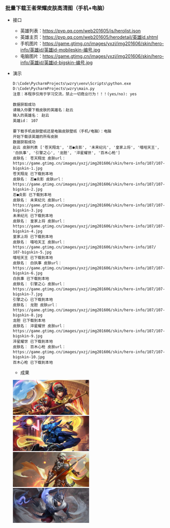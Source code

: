 ### 批量下载王者荣耀皮肤高清图（手机+电脑）

+ 接口
  + 英雄列表：https://pvp.qq.com/web201605/js/herolist.json
  + 英雄主页：https://pvp.qq.com/web201605/herodetail/英雄id.shtml
  + 手机图片：https://game.gtimg.cn/images/yxzj/img201606/skin/hero-info/英雄id/英雄id-mobileskin-编号.jpg
  + 电脑图片：https://game.gtimg.cn/images/yxzj/img201606/skin/hero-info/英雄id/英雄id-bigskin-编号.jpg

+ 演示
  ```
  D:\Code\PycharmProjects\wzry\venv\Scripts\python.exe D:\Code\PycharmProjects\wzry\main.py 
  注意：本程序仅用于学习交流，禁止一切商业行为！！！(yes/no): yes

  数据获取成功
  请输入你要下载皮肤的英雄名：赵云
  输入的英雄名： 赵云
  英雄id： 107

  要下载手机皮肤壁纸还是电脑皮肤壁纸（手机/电脑）：电脑
  开始下载该英雄的所有皮肤
  数据获取成功
  赵云 皮肤列表 ['苍天翔龙', '忍●炎影', '未来纪元', '皇家上将', '嘻哈天王', '白执事', '引擎之心', '龙胆', '淬星耀世', '百木心枪']
  皮肤名： 苍天翔龙 皮肤url： https://game.gtimg.cn/images/yxzj/img201606/skin/hero-info/107/107-bigskin-1.jpg
  苍天翔龙 已下载到本地
  皮肤名： 忍●炎影 皮肤url： https://game.gtimg.cn/images/yxzj/img201606/skin/hero-info/107/107-bigskin-2.jpg
  忍●炎影 已下载到本地
  皮肤名： 未来纪元 皮肤url： https://game.gtimg.cn/images/yxzj/img201606/skin/hero-info/107/107-bigskin-3.jpg
  未来纪元 已下载到本地
  皮肤名： 皇家上将 皮肤url： https://game.gtimg.cn/images/yxzj/img201606/skin/hero-info/107/107-bigskin-4.jpg
  皇家上将 已下载到本地
  皮肤名： 嘻哈天王 皮肤url： https://game.gtimg.cn/images/yxzj/img201606/skin/hero-info/107/ 107-bigskin-5.jpg
  嘻哈天王 已下载到本地
  皮肤名： 白执事 皮肤url： https://game.gtimg.cn/images/yxzj/img201606/skin/hero-info/107/107-bigskin-6.jpg
  白执事 已下载到本地
  皮肤名： 引擎之心 皮肤url： https://game.gtimg.cn/images/yxzj/img201606/skin/hero-info/107/107-bigskin-7.jpg
  引擎之心 已下载到本地
  皮肤名： 龙胆 皮肤url： https://game.gtimg.cn/images/yxzj/img201606/skin/hero-info/107/107-bigskin-8.jpg
  龙胆 已下载到本地
  皮肤名： 淬星耀世 皮肤url： https://game.gtimg.cn/images/yxzj/img201606/skin/hero-info/107/107-bigskin-9.jpg
  淬星耀世 已下载到本地
  皮肤名： 百木心枪 皮肤url： https://game.gtimg.cn/images/yxzj/img201606/skin/hero-info/107/107-bigskin-10.jpg
  百木心枪 已下载到本地
  ```
  
  + 成果
  
  <img src="https://github.com/cnwutianhao/python-case/blob/main/case%202/image/%E8%B5%B5%E4%BA%91/%E5%98%BB%E5%93%88%E5%A4%A9%E7%8E%8B(%E7%94%B5%E8%84%91).jpg" width="240"/>&nbsp;<img src="https://github.com/cnwutianhao/python-case/blob/main/case%202/image/%E8%B5%B5%E4%BA%91/%E5%BC%95%E6%93%8E%E4%B9%8B%E5%BF%83(%E7%94%B5%E8%84%91).jpg" width="240"/>&nbsp;<img src="https://github.com/cnwutianhao/python-case/blob/main/case%202/image/%E8%B5%B5%E4%BA%91/%E5%BF%8D%E2%97%8F%E7%82%8E%E5%BD%B1(%E7%94%B5%E8%84%91).jpg" width="240"/>&nbsp;<img src="https://github.com/cnwutianhao/python-case/blob/main/case%202/image/%E8%B5%B5%E4%BA%91/%E9%BE%99%E8%83%86(%E7%94%B5%E8%84%91).jpg" width="240"/>
